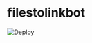 # filestolinkbot

[![Deploy](https://www.herokucdn.com/deploy/button.svg)](https://heroku.com/deploy?template=https://github.com/5642881033306112/filestolink)

